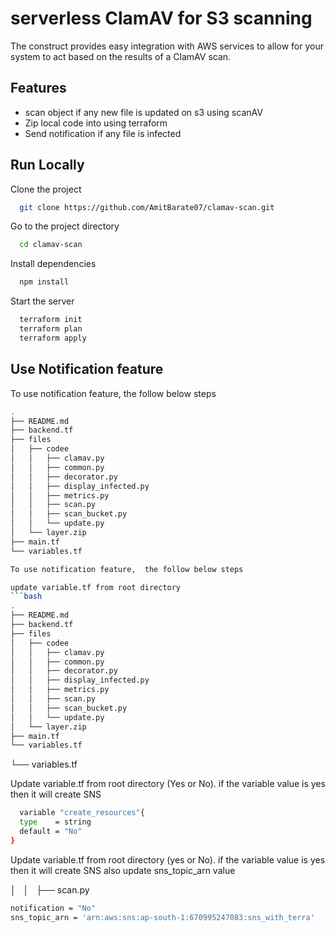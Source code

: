 
# serverless ClamAV for S3 scanning

The construct provides easy integration with AWS services to allow for your system to act based on the results of a ClamAV scan.


## Features
- scan object if any new file is updated on s3 using scanAV 
- Zip local code into using terraform 
- Send notification if any file is infected  
## Run Locally

Clone the project

```bash
  git clone https://github.com/AmitBarate07/clamav-scan.git
```

Go to the project directory

```bash
  cd clamav-scan
```

Install dependencies 

```bash
  npm install
```

Start the server

```bash
  terraform init
  terraform plan
  terraform apply 

```


## Use Notification feature 

To use notification feature,  the follow below steps 


```bash
.
├── README.md
├── backend.tf
├── files
│   ├── codee
│   │   ├── clamav.py
│   │   ├── common.py
│   │   ├── decorator.py
│   │   ├── display_infected.py
│   │   ├── metrics.py
│   │   ├── scan.py
│   │   ├── scan_bucket.py
│   │   └── update.py
│   └── layer.zip
├── main.tf
└── variables.tf

To use notification feature,  the follow below steps 

update variable.tf from root directory 
```bash
.
├── README.md
├── backend.tf
├── files
│   ├── codee
│   │   ├── clamav.py
│   │   ├── common.py
│   │   ├── decorator.py
│   │   ├── display_infected.py
│   │   ├── metrics.py
│   │   ├── scan.py
│   │   ├── scan_bucket.py
│   │   └── update.py
│   └── layer.zip
├── main.tf
└── variables.tf
```
└── variables.tf

Update variable.tf from root directory (Yes or No). if the variable value is yes then it will create SNS 

```bash
  variable "create_resources"{
  type    = string
  default = "No"
}
```
Update variable.tf from root directory (yes or No). if the variable value is yes then it will create SNS also update sns_topic_arn value 

│   │   ├── scan.py

```bash
notification = "No"
sns_topic_arn = 'arn:aws:sns:ap-south-1:670995247083:sns_with_terra'
```